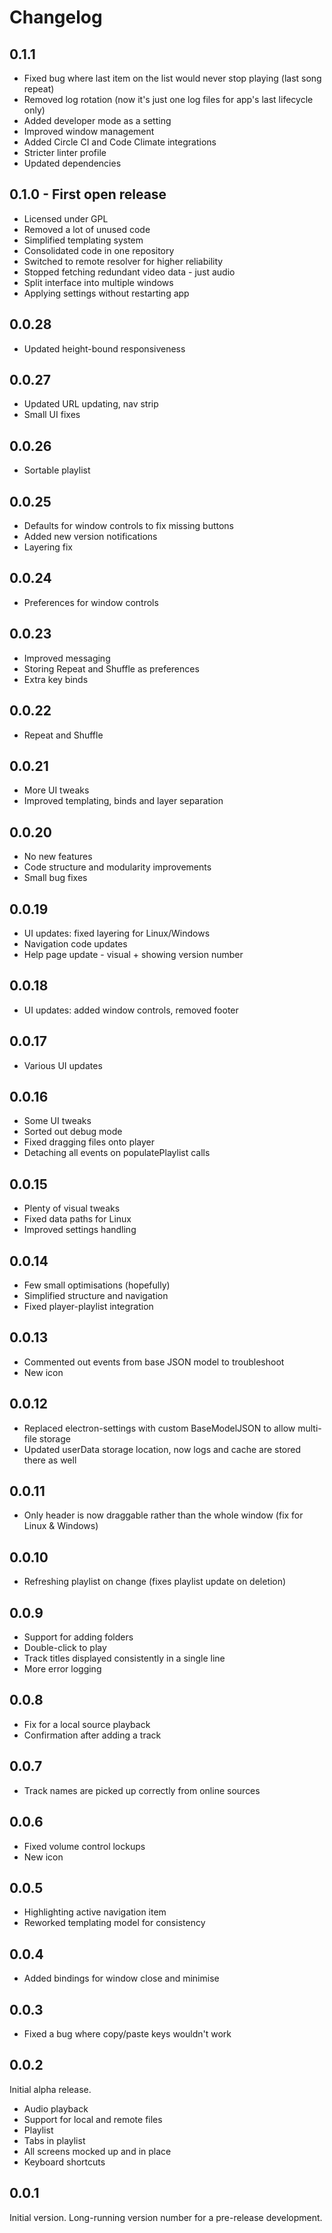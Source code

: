 # Changelog

## 0.1.1

* Fixed bug where last item on the list would never stop playing (last song repeat)
* Removed log rotation (now it's just one log files for app's last lifecycle only)
* Added developer mode as a setting
* Improved window management
* Added Circle CI and Code Climate integrations
* Stricter linter profile
* Updated dependencies



## 0.1.0 - First open release

* Licensed under GPL
* Removed a lot of unused code
* Simplified templating system
* Consolidated code in one repository
* Switched to remote resolver for higher reliability
* Stopped fetching redundant video data - just audio
* Split interface into multiple windows
* Applying settings without restarting app



## 0.0.28

* Updated height-bound responsiveness



## 0.0.27

* Updated URL updating, nav strip
* Small UI fixes



## 0.0.26

* Sortable playlist



## 0.0.25

* Defaults for window controls to fix missing buttons
* Added new version notifications
* Layering fix



## 0.0.24

* Preferences for window controls



## 0.0.23

* Improved messaging
* Storing Repeat and Shuffle as preferences
* Extra key binds



## 0.0.22

* Repeat and Shuffle



## 0.0.21

* More UI tweaks
* Improved templating, binds and layer separation



## 0.0.20

* No new features
* Code structure and modularity improvements
* Small bug fixes



## 0.0.19

* UI updates: fixed layering for Linux/Windows
* Navigation code updates
* Help page update - visual + showing version number



## 0.0.18

* UI updates: added window controls, removed footer



## 0.0.17

* Various UI updates



## 0.0.16

* Some UI tweaks
* Sorted out debug mode
* Fixed dragging files onto player
* Detaching all events on populatePlaylist calls



## 0.0.15

* Plenty of visual tweaks
* Fixed data paths for Linux
* Improved settings handling



## 0.0.14

* Few small optimisations (hopefully)
* Simplified structure and navigation
* Fixed player-playlist integration



## 0.0.13

* Commented out events from base JSON model to troubleshoot
* New icon



## 0.0.12

* Replaced electron-settings with custom BaseModelJSON to allow multi-file storage
* Updated userData storage location, now logs and cache are stored there as well



## 0.0.11

* Only header is now draggable rather than the whole window (fix for Linux & Windows)



## 0.0.10

* Refreshing playlist on change (fixes playlist update on deletion)



## 0.0.9

* Support for adding folders
* Double-click to play
* Track titles displayed consistently in a single line
* More error logging



## 0.0.8

* Fix for a local source playback
* Confirmation after adding a track



## 0.0.7

* Track names are picked up correctly from online sources



## 0.0.6

* Fixed volume control lockups
* New icon



## 0.0.5

* Highlighting active navigation item
* Reworked templating model for consistency



## 0.0.4

* Added bindings for window close and minimise



## 0.0.3

* Fixed a bug where copy/paste keys wouldn't work



## 0.0.2

Initial alpha release.
* Audio playback
* Support for local and remote files
* Playlist
* Tabs in playlist
* All screens mocked up and in place
* Keyboard shortcuts



## 0.0.1

Initial version. Long-running version number for a pre-release development.
